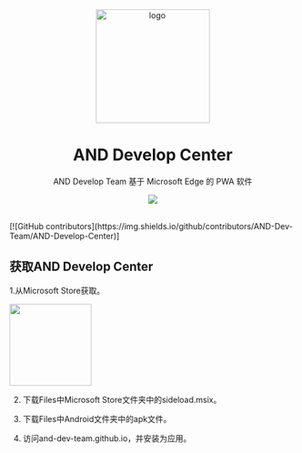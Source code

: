 <div align="center">
    <img align="center" src="https://and-dev-team.github.io/img/team.svg" alt="logo" width="200">
    <h1 align="center">AND Develop Center</h1>
    <p align="center">AND Develop Team 基于 Microsoft Edge 的 PWA 软件</p>
    <p align="center">
        <img src="https://and-dev-team.github.io/img/team3.svg"/>
    </p>
    </br>
</div>
[![GitHub contributors](https://img.shields.io/github/contributors/AND-Dev-Team/AND-Develop-Center)]

    
## 获取AND Develop Center

1.从Microsoft Store获取。<p align="left">
  <a title="Get from Microsoft Store" href="https://apps.microsoft.com/store/detail/and-develop-center/9MZN3SPB8NS5" target="_blank">
    <picture>
      <source srcset="https://get.microsoft.com/images/en-US%20light.svg" media="(prefers-color-scheme: dark)" />
      <source srcset="https://get.microsoft.com/images/en-US%20dark.svg" media="(prefers-color-scheme: light), (prefers-color-scheme: no-preference)" />
      <img src="https://get.microsoft.com/images/en-US%20dark.svg" width=144 />
    </picture>
  </a>
</p>

2. 下载Files中Microsoft Store文件夹中的sideload.msix。

3. 下载Files中Android文件夹中的apk文件。

4. 访问and-dev-team.github.io，并安装为应用。


